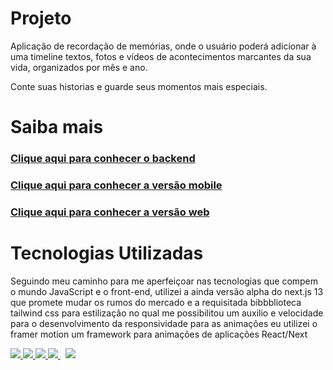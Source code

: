 # Projeto

Aplicação de recordação de memórias, onde o usuário poderá adicionar à uma timeline textos, fotos e vídeos de acontecimentos marcantes da sua vida, organizados por mês e ano.

 Conte suas historias e guarde seus momentos mais especiais.

#  Saiba mais
### <a href="https://rick-metaversus.netlify.app/"/> Clique aqui para conhecer o backend </a>
### <a href="https://github.com/rickcunha05/spacetime/tree/main/mobile"/> Clique aqui para conhecer a versão mobile </a>
### <a href="https://github.com/rickcunha05/spacetime/tree/main/web"/> Clique aqui para conhecer a versão web </a>

# Tecnologias Utilizadas
<p>Seguindo meu caminho para me aperfeiçoar nas tecnologias que compem o mundo JavaScript e o front-end, utilizei a ainda versão alpha do next.js 13 que promete mudar os rumos do mercado e a requisitada bibbblioteca tailwind css para estilização no qual me possibilitou um auxilio e velocidade para o desenvolvimento da responsividade para as animações eu utilizei o framer motion um framework para animações de aplicações React/Next</p>

<p align="left">          
    <a href="typescriptlang.org" target="_blank"> <img src="https://img.icons8.com/color/48/000000/typescript.png"/> </a>  
    <a href="[https://www.w3schools.com/css/](https://nextjs.org/)" target="_blank"> <img src="https://img.icons8.com/color/48/000000/nextjs.png"/> </a>    
  <a href="https://reactjs.org/" target="_blank"> <img src="https://img.icons8.com/color/48/000000/react-native.png"/> </a>
    <a style="padding-right:8px;" href="https://nodejs.org" target="_blank"> <img src="https://img.icons8.com/color/48/000000/nodejs.png"/> </a>       
    <a href="https://tailwindcss.com/docs/installation" target="_blank"> <img src="https://img.icons8.com/fluency/48/null/tailwind_css.png"/></a>          
</p>
